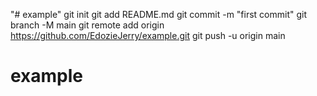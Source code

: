 "# example"  git init git add README.md git commit -m "first commit" git branch -M main git remote add origin https://github.com/EdozieJerry/example.git git push -u origin main
# example
